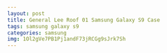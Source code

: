 ```yaml
---
layout: post
title: General Lee Roof 01 Samsung Galaxy S9 Case
tags: samsung galaxy s9
categories: samsung
img: 1Ol2gVe7PB1Pj1andF73jRCGg9sJrk7Sh
---
```

